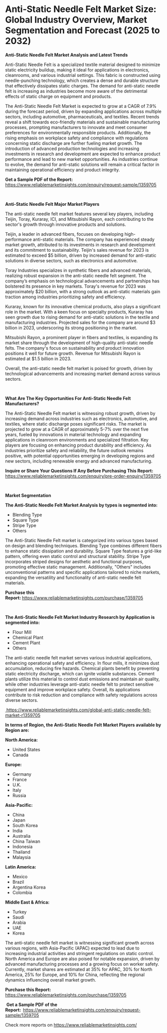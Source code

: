 <p><h1>Anti-Static Needle Felt Market Size: Global Industry Overview, Market Segmentation and Forecast (2025 to 2032)</h1></p><p><strong>Anti-Static Needle Felt Market Analysis and Latest Trends</strong></p>
<p><p>Anti-Static Needle Felt is a specialized textile material designed to minimize static electricity buildup, making it ideal for applications in electronics, cleanrooms, and various industrial settings. This fabric is constructed using needle-punching technology, which creates a dense and durable structure that effectively dissipates static charges. The demand for anti-static needle felt is increasing as industries become more aware of the detrimental effects of static charge on equipment and products.</p><p>The Anti-Static Needle Felt Market is expected to grow at a CAGR of 7.9% during the forecast period, driven by expanding applications across multiple sectors, including automotive, pharmaceuticals, and textiles. Recent trends reveal a shift towards eco-friendly materials and sustainable manufacturing processes, prompting manufacturers to innovate and meet consumer preferences for environmentally responsible products. Additionally, the rising emphasis on workplace safety and compliance with regulations concerning static discharge are further fueling market growth. The introduction of advanced production technologies and increasing investments in research and development are expected to enhance product performance and lead to new market opportunities. As industries continue to evolve, the demand for anti-static solutions will remain a critical factor in maintaining operational efficiency and product integrity.</p></p>
<p><strong>Get a Sample PDF of the Report:&nbsp;</strong> <a href="https://www.reliablemarketinsights.com/enquiry/request-sample/1359705?utm_campaign=3064&utm_medium=2&utm_source=Github&utm_content=ia&utm_term=22032025&utm_id=anti-static-needle-felt">https://www.reliablemarketinsights.com/enquiry/request-sample/1359705</a></p>
<p>&nbsp;</p>
<p><strong>Anti-Static Needle Felt Major Market Players</strong></p>
<p><p>The anti-static needle felt market features several key players, including Teijin, Toray, Kuraray, ICI, and Mitsubishi Rayon, each contributing to the sector's growth through innovative products and solutions.</p><p>Teijin, a leader in advanced fibers, focuses on developing high-performance anti-static materials. The company has experienced steady market growth, attributed to its investments in research and development and its commitment to sustainability. Teijin's sales revenue for 2023 is estimated to exceed $5 billion, driven by increased demand for anti-static solutions in diverse sectors, such as electronics and automotive.</p><p>Toray Industries specializes in synthetic fibers and advanced materials, realizing robust expansion in the anti-static needle felt segment. The company’s emphasis on technological advancements and partnerships has bolstered its presence in key markets. Toray's revenue for 2023 was approximately $20 billion, with a strong outlook as anti-static materials gain traction among industries prioritizing safety and efficiency.</p><p>Kuraray, known for its innovative chemical products, also plays a significant role in the market. With a keen focus on specialty products, Kuraray has seen growth due to rising demand for anti-static solutions in the textile and manufacturing industries. Projected sales for the company are around $3 billion in 2023, underscoring its strong positioning in the market.</p><p>Mitsubishi Rayon, a prominent player in fibers and textiles, is expanding its market share through the development of high-quality anti-static needle felts. The company's focus on sustainability and product innovation positions it well for future growth. Revenue for Mitsubishi Rayon is estimated at $1.5 billion in 2023.</p><p>Overall, the anti-static needle felt market is poised for growth, driven by technological advancements and increasing market demand across various sectors.</p></p>
<p>&nbsp;</p>
<p><strong>What Are The Key Opportunities For Anti-Static Needle Felt Manufacturers?</strong></p>
<p><p>The Anti-Static Needle Felt market is witnessing robust growth, driven by increasing demand across industries such as electronics, automotive, and textiles, where static discharge poses significant risks. The market is projected to grow at a CAGR of approximately 5-7% over the next five years, fueled by innovations in material technology and expanding applications in cleanroom environments and specialized filtration. Key players are focusing on enhancing product durability and efficiency. As industries prioritize safety and reliability, the future outlook remains positive, with potential opportunities emerging in developing regions and new sectors, including renewable energy and advanced manufacturing.</p></p>
<p><strong>Inquire or Share Your Questions If Any Before Purchasing This Report:</strong> <a href="https://www.reliablemarketinsights.com/enquiry/pre-order-enquiry/1359705?utm_campaign=3064&utm_medium=2&utm_source=Github&utm_content=ia&utm_term=22032025&utm_id=anti-static-needle-felt">https://www.reliablemarketinsights.com/enquiry/pre-order-enquiry/1359705</a></p>
<p>&nbsp;</p>
<p><strong>Market Segmentation</strong></p>
<p><strong>The Anti-Static Needle Felt Market Analysis by types is segmented into:</strong></p>
<p><ul><li>Blending Type</li><li>Square Type</li><li>Stripe Type</li><li>Others</li></ul></p>
<p><p>The Anti-Static Needle Felt market is categorized into various types based on design and blending techniques. Blending Type combines different fibers to enhance static dissipation and durability. Square Type features a grid-like pattern, offering even static control and structural stability. Stripe Type incorporates striped designs for aesthetic and functional purposes, promoting effective static management. Additionally, "Others" includes unconventional patterns and specific applications tailored to niche markets, expanding the versatility and functionality of anti-static needle felt materials.</p></p>
<p><strong>Purchase this Report:&nbsp;</strong><a href="https://www.reliablemarketinsights.com/purchase/1359705?utm_campaign=3064&utm_medium=2&utm_source=Github&utm_content=ia&utm_term=22032025&utm_id=anti-static-needle-felt">https://www.reliablemarketinsights.com/purchase/1359705</a></p>
<p>&nbsp;</p>
<p><strong>The Anti-Static Needle Felt Market Industry Research by Application is segmented into:</strong></p>
<p><ul><li>Flour Mill</li><li>Chemical Plant</li><li>Cement Plant</li><li>Others</li></ul></p>
<p><p>The anti-static needle felt market serves various industrial applications, enhancing operational safety and efficiency. In flour mills, it minimizes dust accumulation, reducing fire hazards. Chemical plants benefit by preventing static electricity discharge, which can ignite volatile substances. Cement plants utilize this material to control dust emissions and maintain air quality, while other industries leverage anti-static needle felt to protect sensitive equipment and improve workplace safety. Overall, its applications contribute to risk reduction and compliance with safety regulations across diverse sectors.</p></p>
<p><a href="https://www.reliablemarketinsights.com/global-anti-static-needle-felt-market-r1359705?utm_campaign=3064&utm_medium=2&utm_source=Github&utm_content=ia&utm_term=22032025&utm_id=anti-static-needle-felt">&nbsp;https://www.reliablemarketinsights.com/global-anti-static-needle-felt-market-r1359705</a></p>
<p><strong>In terms of Region, the Anti-Static Needle Felt Market Players available by Region are:</strong></p>
<p>
    <p> <strong> North America: </strong>
        <ul>
            <li>United States</li>
            <li>Canada</li>
        </ul>
        </p> 
    <p> <strong> Europe: </strong>
        <ul>
            <li>Germany</li>
            <li>France</li>
            <li>U.K.</li>
            <li>Italy</li>
            <li>Russia</li>
        </ul>
        </p> 
    <p> <strong> Asia-Pacific: </strong>
        <ul>
            <li>China</li>
            <li>Japan</li>
            <li>South Korea</li>
            <li>India</li>
            <li>Australia</li>
            <li>China Taiwan</li>
            <li>Indonesia</li>
            <li>Thailand</li>
            <li>Malaysia</li>
        </ul>
        </p> 
    <p> <strong> Latin America: </strong>
        <ul>
            <li>Mexico</li>
            <li>Brazil</li>
            <li>Argentina Korea</li>
            <li>Colombia</li>
        </ul>
        </p> 
    <p> <strong> Middle East & Africa: </strong>
        <ul>
            <li>Turkey</li>
            <li>Saudi</li>
            <li>Arabia</li>
            <li>UAE</li>
            <li>Korea</li>
        </ul>
    </p>
    </p>
<p><p>The anti-static needle felt market is witnessing significant growth across various regions, with Asia-Pacific (APAC) expected to lead due to increasing industrial activities and stringent regulations on static control. North America and Europe are also poised for notable expansion, driven by advanced manufacturing processes and a growing focus on worker safety. Currently, market shares are estimated at 35% for APAC, 30% for North America, 25% for Europe, and 10% for China, reflecting the regional dynamics influencing overall market growth.</p></p>
<p><strong>Purchase this Report: </strong><a href="https://www.reliablemarketinsights.com/purchase/1359705?utm_campaign=3064&utm_medium=2&utm_source=Github&utm_content=ia&utm_term=22032025&utm_id=anti-static-needle-felt">https://www.reliablemarketinsights.com/purchase/1359705</a></p>
<p>&nbsp;<strong>Get a Sample PDF of the Report:&nbsp;&nbsp;</strong><a href="https://www.reliablemarketinsights.com/enquiry/request-sample/1359705?utm_campaign=3064&utm_medium=2&utm_source=Github&utm_content=ia&utm_term=22032025&utm_id=anti-static-needle-felt">https://www.reliablemarketinsights.com/enquiry/request-sample/1359705</a></p>
<p><strong></strong></p>
<p>Check more reports on <a href="https://www.reliablemarketinsights.com/?utm_campaign=3064&utm_medium=2&utm_source=Github&utm_content=ia&utm_term=22032025&utm_id=anti-static-needle-felt">https://www.reliablemarketinsights.com/</a></p>